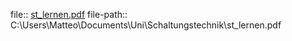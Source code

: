 file:: [st_lernen.pdf](C:\Users\Matteo\Documents\Uni\Schaltungstechnik\st_lernen.pdf)
file-path:: C:\Users\Matteo\Documents\Uni\Schaltungstechnik\st_lernen.pdf
